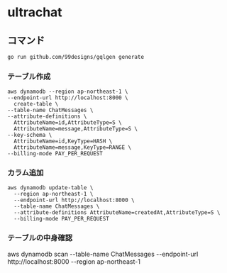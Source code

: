 # ultrachat

## コマンド
```bash
go run github.com/99designs/gqlgen generate
```

### テーブル作成
```
aws dynamodb --region ap-northeast-1 \
--endpoint-url http://localhost:8000 \
  create-table \
--table-name ChatMessages \
--attribute-definitions \
  AttributeName=id,AttributeType=S \
  AttributeName=message,AttributeType=S \
--key-schema \
  AttributeName=id,KeyType=HASH \
  AttributeName=message,KeyType=RANGE \
--billing-mode PAY_PER_REQUEST
```

### カラム追加
```
aws dynamodb update-table \
  --region ap-northeast-1 \
  --endpoint-url http://localhost:8000 \
  --table-name ChatMessages \
  --attribute-definitions AttributeName=createdAt,AttributeType=S \
  --billing-mode PAY_PER_REQUEST
```

### テーブルの中身確認
aws dynamodb scan --table-name ChatMessages --endpoint-url http://localhost:8000 --region ap-northeast-1
